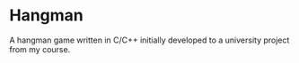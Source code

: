 # Hangman
A hangman game written in C/C++ initially developed to a university project from my course.

